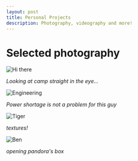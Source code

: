 ```yaml
---
layout: post
title: Personal Projects
description: Photography, videography and more!
---
```


# Selected photography 
![Hi there](https://iili.io/Kdi0PhQ.png)

*Looking at camp straight in the eye...*

![Engineering](https://iili.io/KdikTe2.png)

*Power shortage is not a problem for this guy*

![Tiger](https://iili.io/KdiSPB1.png)

*textures!*

![Ben](https://iili.io/Kdi6Qbj.png)

*opening pandora's box*
